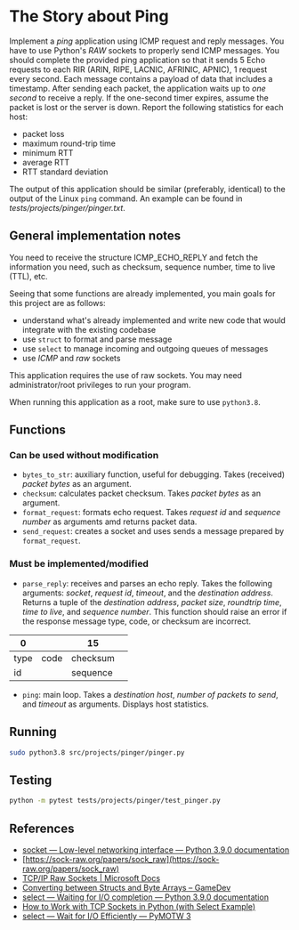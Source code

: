# The Story about Ping

Implement a *ping* application using ICMP request and reply messages. You have to use Python's *RAW* sockets to properly send ICMP messages. You should complete the provided ping application so that it sends 5 Echo requests to each RIR (ARIN, RIPE, LACNIC, AFRINIC, APNIC), 1 request every second. Each message contains a payload of data that includes a timestamp. After sending each packet, the application waits up to *one second* to receive a reply. If the one-second timer expires, assume the packet is lost or the server is down. Report the following statistics for each host:

* packet loss
* maximum round-trip time
* minimum RTT
* average RTT
* RTT standard deviation

The output of this application should be similar (preferably, identical) to the output of the Linux `ping` command. An example can be found in *tests/projects/pinger/pinger.txt*.

## General implementation notes

You need to receive the structure ICMP_ECHO_REPLY and fetch the information you need, such as checksum, sequence number, time to live (TTL), etc.

Seeing that some functions are already implemented, you main goals for this project are as follows:

* understand what's already implemented and write new code that would integrate with the existing codebase
* use `struct` to format and parse message
* use `select` to manage incoming and outgoing queues of messages
* use *ICMP* and *raw* sockets

This application requires the use of raw sockets. You may need administrator/root privileges to run your program.

When running this application as a root, make sure to use `python3.8`.

## Functions

### Can be used without modification

* `bytes_to_str`: auxiliary function, useful for debugging. Takes (received) *packet bytes* as an argument.
* `checksum`: calculates packet checksum. Takes *packet bytes* as an argument.
* `format_request`: formats echo request. Takes *request id* and *sequence number* as arguments amd returns packet data.
* `send_request`: creates a socket and uses sends a message prepared by `format_request`.

### Must be implemented/modified

* `parse_reply`: receives and parses an echo reply. Takes the following arguments: *socket*, *request id*, *timeout*, and the *destination address*. Returns a tuple of the *destination address*, *packet size*, *roundtrip time*, *time to live*, and *sequence number*. This function should raise an error if the response message type, code, or checksum are incorrect.

| 0    |      | 15       |     |
| ---- | ---- | -------- | --- |
| type | code | checksum |
| id   |      | sequence |

* `ping`: main loop. Takes a *destination host*, *number of packets to send*, and *timeout* as arguments. Displays host statistics.

## Running

```bash
sudo python3.8 src/projects/pinger/pinger.py
```

## Testing

```bash
python -m pytest tests/projects/pinger/test_pinger.py
```

## References

* [socket — Low-level networking interface — Python 3.9.0 documentation](https://docs.python.org/3/library/socket.html)
* [https://sock-raw.org/papers/sock_raw](https://sock-raw.org/papers/sock_raw)
* [TCP/IP Raw Sockets | Microsoft Docs](https://docs.microsoft.com/en-us/windows/desktop/WinSock/tcp-ip-raw-sockets-2)
* [Converting between Structs and Byte Arrays – GameDev<T>](http://genericgamedev.com/general/converting-between-structs-and-byte-arrays/)
* [select — Waiting for I/O completion — Python 3.9.0 documentation](https://docs.python.org/3/library/select.html)
* [How to Work with TCP Sockets in Python (with Select Example)](https://steelkiwi.com/blog/working-tcp-sockets/)
* [select — Wait for I/O Efficiently — PyMOTW 3](https://pymotw.com/3/select/)
